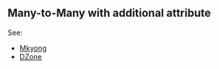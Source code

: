 Many-to-Many with additional attribute
--

See:

- [Mkyong](http://www.mkyong.com/hibernate/hibernate-many-to-many-example-join-table-extra-column-annotation/)
- [DZone](http://java.dzone.com/articles/jpa-join-table-additional)